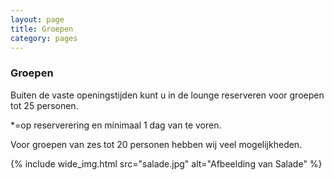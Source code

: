 ```yaml
---
layout: page
title: Groepen
category: pages
---
```


### Groepen

Buiten de vaste openingstijden kunt u in de lounge  reserveren voor groepen tot 25 personen.

\*=op reserverering en minimaal 1 dag van te voren.

Voor groepen van zes tot 20 personen hebben wij veel mogelijkheden.

{% include wide_img.html src="salade.jpg" alt="Afbeelding van Salade" %}

